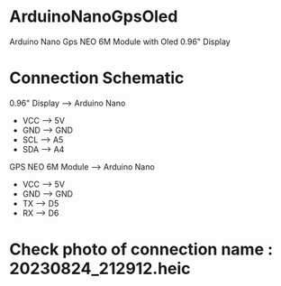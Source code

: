 # ArduinoNanoGpsOled
Arduino Nano Gps NEO 6M Module with Oled 0.96" Display

# Connection Schematic
0.96" Display --> Arduino Nano
- VCC --> 5V
- GND --> GND
- SCL --> A5
- SDA --> A4

GPS NEO 6M Module --> Arduino Nano
- VCC --> 5V
- GND --> GND
- TX --> D5
- RX --> D6
# Check photo of connection name : 20230824_212912.heic
